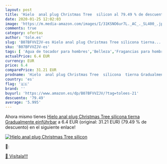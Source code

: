 ```yaml
---
layout: post
title: 'Hielo  anal plug Christmas Tree  silicon al 79.49 % de descuento'
date: 2020-01-25 12:02:03
image: 'https://m.media-amazon.com/images/I/31KSNO6ur7L._AC_._SL400_.jpg'
comments: true
category: ofertas
author: 'tole.es'
slug: 'B07BFVVZJV-es Hielo anal plug Christmas Tree silicona tierna...'
sku: 'B07BFVVZJV-es'
tags: [ 'Agua de tocador para hombres','Belleza','Fragancias para hombres','Perfumes y fragancias','Productos para el cuidado de la piel','Sets y juegos para el cuidado de la piel','christmas', ]
actualPrice: 6.4 EUR
currency: EUR
price: 6.4
comparePrice: 31.21 EUR
prodname: 'Hielo  anal plug Christmas Tree  silicona  tierna Gradualmente einführbar'
country: 'es'
flag: '🇪🇸'
brand: ''
buyurl: 'https://www.amazon.es/dp/B07BFVVZJV/?tag=tolees-21'
descuento: '79.49'
average: '5.995'
---
```


Ahora mismo tienes [Hielo  anal plug Christmas Tree  silicona  tierna Gradualmente einführbar](https://www.amazon.es/dp/B07BFVVZJV/?tag=tolees-21) a 6.4 EUR (original: 31.21 EUR) (79.49 %  de descuento) en el siguiente enlace!

[![Hielo  anal plug Christmas Tree  silicon](https://m.media-amazon.com/images/I/31KSNO6ur7L._AC_._SL400_.jpg)](https://www.amazon.es/dp/B07BFVVZJV/?tag=tolees-21)

🔎:


[🛒 Visítala!!!](https://www.amazon.es/dp/B07BFVVZJV/?tag=tolees-21)
